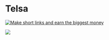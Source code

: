 # Telsa
<!-- Start of banner code -->
<!-- Start of banner code -->
<a href="https://vnshortener.com/ref/Shanks333"><img src="https://vnshortener.com/728x90.gif" title="Make short links and earn the biggest money" /></a>        
<!-- End of banner code -->
        

<!-- Start of banner code -->
<!-- Start of banner code -->
<a href="https://shrinkforearn.in/ref/Shanks333"><img src="![Uploading image.png…]()
" /></a>        
<!-- End of banner code -->
